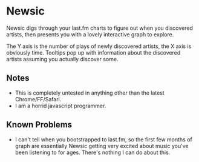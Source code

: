 Newsic
======

Newsic digs through your last.fm charts to figure out when you discovered
artists, then presents you with a lovely interactive graph to explore.

The Y axis is the number of plays of newly discovered artists, the X axis is
obviously time. Tooltips pop up with information about the discovered artists
assuming you actually discover some.

Notes
-----

* This is completely untested in anything other than the latest Chrome/FF/Safari.
* I am a horrid javascript programmer.

Known Problems
--------------
* I can't tell when you bootstrapped to last.fm, so the first few months of
  graph are essentially Newsic getting very excited about music you've been
  listening to for ages. There's nothing I can do about this.
